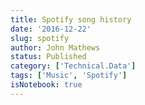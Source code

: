 ```yaml
---
title: Spotify song history
date: '2016-12-22'
slug: spotify
author: John Mathews
status: Published
category: ['Technical.Data']
tags: ['Music', 'Spotify']
isNotebook: true
---
```

